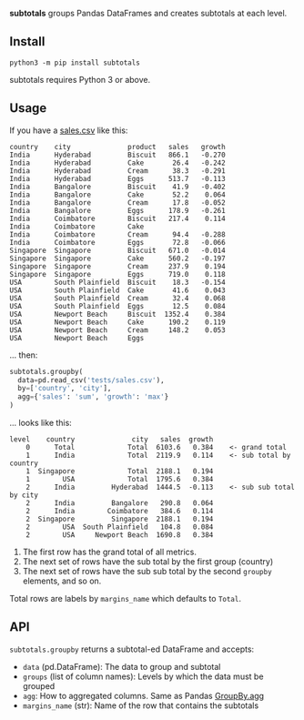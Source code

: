 <!-- markdownlint-disable first-line-h1 -->

**subtotals** groups Pandas DataFrames and creates subtotals at each level.

## Install

```shell
python3 -m pip install subtotals
```

subtotals requires Python 3 or above.

## Usage

If you have a [sales.csv](tests/sales) like this:

```text
country    city              product   sales   growth
India      Hyderabad         Biscuit   866.1   -0.270
India      Hyderabad         Cake       26.4   -0.242
India      Hyderabad         Cream      38.3   -0.291
India      Hyderabad         Eggs      513.7   -0.113
India      Bangalore         Biscuit    41.9   -0.402
India      Bangalore         Cake       52.2    0.064
India      Bangalore         Cream      17.8   -0.052
India      Bangalore         Eggs      178.9   -0.261
India      Coimbatore        Biscuit   217.4    0.114
India      Coimbatore        Cake
India      Coimbatore        Cream      94.4   -0.288
India      Coimbatore        Eggs       72.8   -0.066
Singapore  Singapore         Biscuit   671.0   -0.014
Singapore  Singapore         Cake      560.2   -0.197
Singapore  Singapore         Cream     237.9    0.194
Singapore  Singapore         Eggs      719.0    0.118
USA        South Plainfield  Biscuit    18.3   -0.154
USA        South Plainfield  Cake       41.6    0.043
USA        South Plainfield  Cream      32.4    0.068
USA        South Plainfield  Eggs       12.5    0.084
USA        Newport Beach     Biscuit  1352.4    0.384
USA        Newport Beach     Cake      190.2    0.119
USA        Newport Beach     Cream     148.2    0.053
USA        Newport Beach     Eggs
```

... then:

```python
subtotals.groupby(
  data=pd.read_csv('tests/sales.csv'),
  by=['country', 'city'],
  agg={'sales': 'sum', 'growth': 'max'}
)
```

... looks like this:

```text
level    country              city   sales  growth
    0      Total             Total  6103.6   0.384    <- grand total
    1      India             Total  2119.9   0.114    <- sub total by country
    1  Singapore             Total  2188.1   0.194
    1        USA             Total  1795.6   0.384
    2      India         Hyderabad  1444.5  -0.113    <- sub sub total by city
    2      India         Bangalore   290.8   0.064
    2      India        Coimbatore   384.6   0.114
    2  Singapore         Singapore  2188.1   0.194
    2        USA  South Plainfield   104.8   0.084
    2        USA     Newport Beach  1690.8   0.384
```

1. The first row has the grand total of all metrics.
2. The next set of rows have the sub total by the first group (country)
3. The next set of rows have the sub sub total by the second
`groupby` elements, and so on.

Total rows are labels by `margins_name` which defaults to `Total`.


## API

`subtotals.groupby` returns a subtotal-ed DataFrame and accepts:

- `data` (pd.DataFrame): The data to group and subtotal
- `groups` (list of column names): Levels by which the data must be grouped
- `agg`: How to aggregated columns. Same as Pandas
  [GroupBy.agg](https://pandas.pydata.org/docs/reference/api/pandas.core.groupby.DataFrameGroupBy.agg.html)
- `margins_name` (str): Name of the row that contains the subtotals
